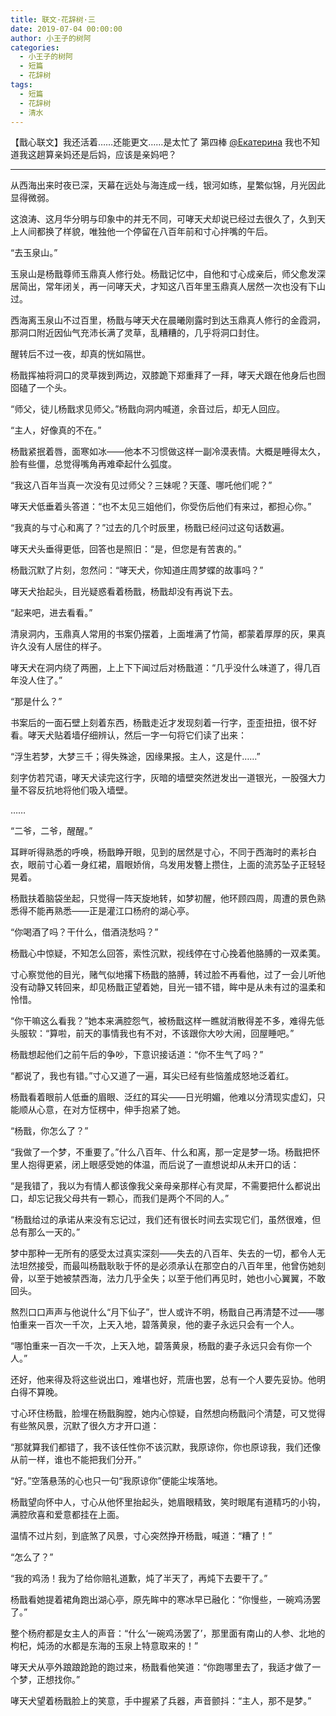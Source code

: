 ```yaml
---
title: 联文·花辞树·三
date: 2019-07-04 00:00:00
author: 小王子的树阿
categories: 
  - 小王子的树阿
  - 短篇
  - 花辞树
tags: 
  - 短篇
  - 花辞树
  - 清水
---
```


【戬心联文】我还活着……还能更文……是太忙了 第四棒 [@Екатерина](/categories/?category=卡佳) 我也不知道我这趟算亲妈还是后妈，应该是亲妈吧？

<!-- more -->

---

从西海出来时夜已深，天幕在远处与海连成一线，银河如练，星繁似锦，月光因此显得微弱。

这浪涛、这月华分明与印象中的并无不同，可哮天犬却说已经过去很久了，久到天上人间都换了样貌，唯独他一个停留在八百年前和寸心拌嘴的午后。

“去玉泉山。”

玉泉山是杨戬尊师玉鼎真人修行处。杨戬记忆中，自他和寸心成亲后，师父愈发深居简出，常年闭关，再一问哮天犬，才知这八百年里玉鼎真人居然一次也没有下山过。

西海离玉泉山不过百里，杨戬与哮天犬在晨曦刚露时到达玉鼎真人修行的金霞洞，那洞口附近因仙气充沛长满了灵草，乱糟糟的，几乎将洞口封住。

醒转后不过一夜，却真的恍如隔世。

杨戬挥袖将洞口的灵草拨到两边，双膝跪下郑重拜了一拜，哮天犬跟在他身后也囫囵磕了一个头。

“师父，徒儿杨戬求见师父。”杨戬向洞内喊道，余音过后，却无人回应。

“主人，好像真的不在。”

杨戬紧抿着唇，面寒如冰——他本不习惯做这样一副冷漠表情。大概是睡得太久，脸有些僵，总觉得嘴角再难牵起什么弧度。

“我这八百年当真一次没有见过师父？三妹呢？天蓬、哪吒他们呢？”

哮天犬低垂着头答道：“也不太见三姐他们，你受伤后他们有来过，都担心你。”

“我真的与寸心和离了？”过去的几个时辰里，杨戬已经问过这句话数遍。

哮天犬头垂得更低，回答也是照旧：“是，但您是有苦衷的。”

杨戬沉默了片刻，忽然问：“哮天犬，你知道庄周梦蝶的故事吗？”

哮天犬抬起头，目光疑惑看着杨戬，杨戬却没有再说下去。

“起来吧，进去看看。”

清泉洞内，玉鼎真人常用的书案仍摆着，上面堆满了竹简，都蒙着厚厚的灰，果真许久没有人居住的样子。

哮天犬在洞内绕了两圈，上上下下闻过后对杨戬道：“几乎没什么味道了，得几百年没人住了。”

“那是什么？”

书案后的一面石壁上刻着东西，杨戬走近才发现刻着一行字，歪歪扭扭，很不好看。哮天犬贴着墙仔细辨认，然后一字一句将它们读了出来：

“浮生若梦，大梦三千；得失殊途，因缘果报。主人，这是什……”

刻字仿若咒语，哮天犬读完这行字，灰暗的墙壁突然迸发出一道银光，一股强大力量不容反抗地将他们吸入墙壁。

……

“二爷，二爷，醒醒。”

耳畔听得熟悉的呼唤，杨戬睁开眼，见到的居然是寸心，不同于西海时的素衫白衣，眼前寸心着一身红裙，眉眼娇俏，乌发用发簪上攒住，上面的流苏坠子正轻轻晃着。

杨戬扶着脑袋坐起，只觉得一阵天旋地转，如梦初醒，他环顾四周，周遭的景色熟悉得不能再熟悉——正是灌江口杨府的湖心亭。

“你喝酒了吗？干什么，借酒浇愁吗？”

杨戬心中惊疑，不知怎么回答，索性沉默，视线停在寸心挽着他胳膊的一双柔荑。

寸心察觉他的目光，赌气似地撂下杨戬的胳膊，转过脸不再看他，过了一会儿听他没有动静又转回来，却见杨戬正望着她，目光一错不错，眸中是从未有过的温柔和怜惜。

“你干嘛这么看我？”她本来满腔怨气，被杨戬这样一瞧就消散得差不多，难得先低头服软：“算啦，前天的事情我也有不对，不该跟你大吵大闹，回屋睡吧。”

杨戬想起他们之前午后的争吵，下意识接话道：“你不生气了吗？”

“都说了，我也有错。”寸心又道了一遍，耳尖已经有些恼羞成怒地泛着红。

杨戬看着眼前人低垂的眉眼、泛红的耳尖——日光明媚，他难以分清现实虚幻，只能顺从心意，在对方怔楞中，伸手抱紧了她。

“杨戬，你怎么了？”

“我做了一个梦，不重要了。”什么八百年、什么和离，那一定是梦一场。杨戬把怀里人抱得更紧，闭上眼感受她的体温，而后说了一直想说却从未开口的话：

“是我错了，我以为有情人都该像我父亲母亲那样心有灵犀，不需要把什么都说出口，却忘记我父母共有一颗心，而我们是两个不同的人。”

“杨戬给过的承诺从来没有忘记过，我们还有很长时间去实现它们，虽然很难，但总有那么一天的。”

梦中那种一无所有的感受太过真实深刻——失去的八百年、失去的一切，都令人无法坦然接受，而最叫杨戬耿耿于怀的是必须承认在那空白的八百年里，他曾伤她刻骨，以至于她被禁西海，法力几乎全失；以至于他们再见时，她也小心翼翼，不敢回头。

熬烈口口声声与他说什么“月下仙子”，世人或许不明，杨戬自己再清楚不过——哪怕重来一百次一千次，上天入地，碧落黄泉，他的妻子永远只会有一个人。

“哪怕重来一百次一千次，上天入地，碧落黄泉，杨戬的妻子永远只会有你一个人。”

还好，他来得及将这些说出口，难堪也好，荒唐也罢，总有一个人要先妥协。他明白得不算晚。

寸心环住杨戬，脸埋在杨戬胸膛，她内心惊疑，自然想向杨戬问个清楚，可又觉得有些煞风景，沉默了很久方才开口道：

“那就算我们都错了，我不该任性你不该沉默，我原谅你，你也原谅我，我们还像从前一样，谁也不能把我们分开。”

“好。”空落悬荡的心也只一句“我原谅你”便能尘埃落地。

杨戬望向怀中人，寸心从他怀里抬起头，她眉眼精致，笑时眼尾有道精巧的小钩，满腔欣喜和爱意都挂在上面。

温情不过片刻，到底煞了风景，寸心突然挣开杨戬，喊道：“糟了！”

“怎么了？”

“我的鸡汤！我为了给你赔礼道歉，炖了半天了，再炖下去要干了。”

杨戬看她提着裙角跑出湖心亭，原先眸中的寒冰早已融化：“你慢些，一碗鸡汤罢了。”

整个杨府都是女主人的声音：“什么‘一碗鸡汤罢了’，那里面有南山的人参、北地的枸杞，炖汤的水都是东海的玉泉上特意取来的！”

哮天犬从亭外踉踉跄跄的跑过来，杨戬看他笑道：“你跑哪里去了，我适才做了一个梦，正想找你。”

哮天犬望着杨戬脸上的笑意，手中握紧了兵器，声音颤抖：“主人，那不是梦。”
